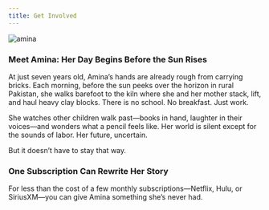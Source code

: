 ```yaml
---
title: Get Involved
---
```


![amina](/images/amina-working.jpeg)

### Meet Amina: Her Day Begins Before the Sun Rises
At just seven years old, Amina’s hands are already rough from
carrying bricks.
Each morning, before the sun peeks over the horizon in rural
Pakistan, she walks barefoot to the kiln where she and her mother
stack, lift, and haul heavy clay blocks. There is no school. No
breakfast. Just work.

She watches other children walk past—books in hand, laughter in
their voices—and wonders what a pencil feels like.
Her world is silent except for the sounds of labor.
Her future, uncertain.

But it doesn’t have to stay that way.

### One Subscription Can Rewrite Her Story
For less than the cost of a few monthly subscriptions—Netflix, Hulu,
or SiriusXM—you can give Amina something she’s never had.